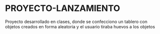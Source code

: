 # PROYECTO-LANZAMIENTO
Proyecto desarrollado en clases, donde se confecciono un tablero con objetos creados en forma aleatoria y el usuario tiraba huevos a los objetos
